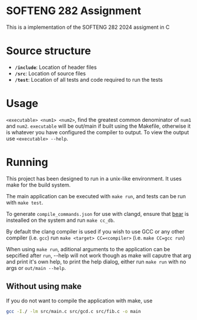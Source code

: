 # SOFTENG 282 Assignment

This is a implementation of the SOFTENG 282 2024 assigment in C

# Source structure
- **`/include`**: Location of header files
- **`/src`**: Location of source files
- **`/test`**: Location of all tests and code required to run the tests

# Usage
`<executable> <num1> <num2>`, find the greatest common denominator of `num1` and 
`num2`. `executable` will be out/main if built using the Makefile, otherwise it
is whatever you have configured the compiler to output. To view the output use
`<executable> --help`.

# Running
This project has been designed to run in a unix-like environment. It uses make
for the build system.

The main application can be executed with `make run`, and tests can be run with
`make test`.

To generate `compile_commands.json` for use with clangd, ensure that 
[bear](https://github.com/rizsotto/Bear) is instealled on the system and run 
`make cc_db`.

By default the clang compiler is used if you wish to use GCC or any other 
compiler (i.e. `gcc`) run `make <target> CC=<compiler>` (i.e. 
`make CC=gcc run`)

When using `make run`, aditional arguments to the application can be sepcified 
after `run`, --help will not work though as make will caputre that arg and print
it's own help, to print the help dialog, either run `make run` with no args or 
`out/main --help`.

## Without using make
If you do not want to compile the application with make, use
```bash
gcc -I./ -lm src/main.c src/gcd.c src/fib.c -o main
```
